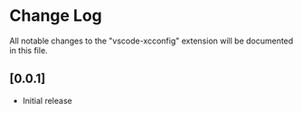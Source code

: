 # Change Log

All notable changes to the "vscode-xcconfig" extension will be documented in this file.

## [0.0.1]

- Initial release